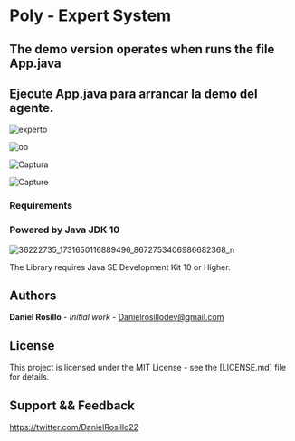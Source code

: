 #  Poly - Expert System

## The demo version operates when runs the file App.java
## Ejecute App.java para arrancar la demo del agente.

![experto](https://user-images.githubusercontent.com/23446483/61990315-c780ac80-b003-11e9-8c86-e0a0c3dcfbc2.PNG)

![oo](https://user-images.githubusercontent.com/23446483/61990323-debf9a00-b003-11e9-9f89-8d9ced964119.PNG)

![Captura](https://user-images.githubusercontent.com/23446483/61990322-dd8e6d00-b003-11e9-80b2-06e63f91348a.PNG)

![Capture](https://user-images.githubusercontent.com/23446483/62002087-1c372c80-b0c3-11e9-887e-6b74457a7dd0.PNG)

### Requirements

### Powered by Java JDK 10
![36222735_1731650116889496_8672753406986682368_n](https://user-images.githubusercontent.com/23446483/41886236-26f7ba94-78c1-11e8-963a-cae5eccb6394.jpg)

The Library requires Java SE Development Kit 10 or Higher.

## Authors

 **Daniel Rosillo** - *Initial work* -
 Danielrosillodev@gmail.com

## License

This project is licensed under the MIT License - see the [LICENSE.md] file for details.

## Support && Feedback
https://twitter.com/DanielRosillo22
